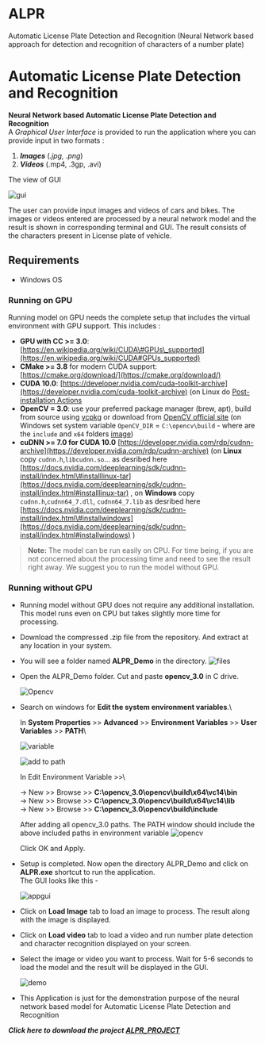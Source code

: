 # ALPR
Automatic License Plate Detection and Recognition (Neural Network based approach for detection and recognition of characters of a number plate)

Automatic License Plate Detection and Recognition
=================================================

**Neural Network based Automatic License Plate Detection and
Recognition**\
 A *Graphical User Interface* is provided to run the application where
you can provide input in two formats :

1.  ***Images*** (*.jpg, .png*)
2.  ***Videos*** (.mp4, .3gp, .avi)


The view of GUI

![gui](Images/1_GUI.jpg)


The user can provide input images and videos of cars and bikes. The images or videos entered are processed by a neural network model and the result is shown in corresponding terminal and GUI. The result consists of the characters present in License plate of vehicle.

Requirements
------------

-   Windows OS

### Running on GPU

Running model on GPU needs the complete setup that includes the virtual
environment with GPU support. This includes :

-   **GPU with CC \>= 3.0**:
    [https://en.wikipedia.org/wiki/CUDA\#GPUs\_supported](https://en.wikipedia.org/wiki/CUDA#GPUs_supported)
-   **CMake \>= 3.8** for modern CUDA support:
    [https://cmake.org/download/](https://cmake.org/download/)
-   **CUDA 10.0**:
    [https://developer.nvidia.com/cuda-toolkit-archive](https://developer.nvidia.com/cuda-toolkit-archive)
    (on Linux do [Post-installation
    Actions](https://docs.nvidia.com/cuda/cuda-installation-guide-linux/index.html#post-installation-actions)
-   **OpenCV = 3.0**: use your preferred package manager (brew, apt),
    build from source using [vcpkg](https://github.com/Microsoft/vcpkg)
    or download from [OpenCV official
    site](https://opencv.org/releases.html) (on Windows set system
    variable `OpenCV_DIR` = `C:\opencv\build` - where are the `include`
    and `x64` folders
    [image](https://user-images.githubusercontent.com/4096485/53249516-5130f480-36c9-11e9-8238-a6e82e48c6f2.png))
-   **cuDNN \>= 7.0 for CUDA 10.0**
    [https://developer.nvidia.com/rdp/cudnn-archive](https://developer.nvidia.com/rdp/cudnn-archive)
    (on **Linux** copy `cudnn.h`,`libcudnn.so`… as desribed here
    [https://docs.nvidia.com/deeplearning/sdk/cudnn-install/index.html\#installlinux-tar](https://docs.nvidia.com/deeplearning/sdk/cudnn-install/index.html#installlinux-tar)
    , on **Windows** copy `cudnn.h`,`cudnn64_7.dll`, `cudnn64_7.lib` as
    desribed here
    [https://docs.nvidia.com/deeplearning/sdk/cudnn-install/index.html\#installwindows](https://docs.nvidia.com/deeplearning/sdk/cudnn-install/index.html#installwindows)
    )

> **Note:** The model can be run easily on CPU. For time being, if you
> are not concerned about the processing time and need to see the result
> right away. We suggest you to run the model without GPU.

### Running without GPU

-   Running model without GPU does not require any additional
    installation. This model runs even on CPU but takes slightly more
    time for processing.

-   Download the compressed .zip file from the repository. And extract
    at any location in your system.

-   You will see a folder named **ALPR\_Demo** in the directory.
    ![files](Images/2_files.jpg)

-   Open the ALPR\_Demo folder. Cut and paste **opencv\_3.0** in C
    drive.
    
    ![Opencv](Images/3_opencv.jpg)
    
-   Search on windows for **Edit the system environment variables**.\

    In **System Properties** \>\> **Advanced** \>\> **Environment
    Variables** \>\> **User Variables** \>\> **PATH**\

    ![variable](Images/4_environment_variables.png) 
    
    ![add to path](Images/5_add_to_path.png)


    In Edit Environment Variable \>\>\

    -\> New \>\> Browse \>\>
    **C:\\opencv\_3.0\\opencv\\build\\x64\\vc14\\bin**\
     -\> New \>\> Browse \>\>
    **C:\\opencv\_3.0\\opencv\\build\\x64\\vc14\\lib**\
     -\> New \>\> Browse \>\>
    **C:\\opencv\_3.0\\opencv\\build\\include**

    After adding all opencv\_3.0 paths. The PATH window should include
    the above included paths in environment variable
    ![opencv](Images/6_added_opencv_to_path.png)

    Click OK and Apply.

-   Setup is completed. Now open the directory ALPR\_Demo and click on
    **ALPR.exe** shortcut to run the application.\
     The GUI looks like this -
     
    ![appgui](Images/7_app_gui.jpg)

-   Click on **Load Image** tab to load an image to process. The result
    along with the image is displayed.

-   Click on **Load video** tab to load a video and run number plate
    detection and character recognition displayed on your screen.

-   Select the image or video you want to process. Wait for 5-6 seconds
    to load the model and the result will be displayed in the GUI.
    
    ![demo](Images/8_demo.jpg)
    
-   This Application is just for the demonstration purpose of the neural
    network based model for Automatic License Plate Detection and
    Recognition
    
***Click here to download the project [ALPR_PROJECT](https://drive.google.com/file/d/1xwWsbDXjLdsX8DkuIkzBfeabldes3Y7x/view?usp=sharing)***
